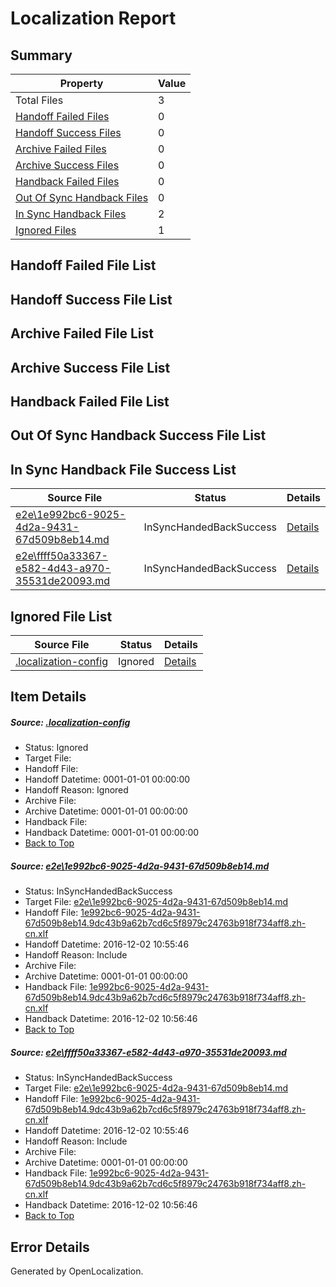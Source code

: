 # <a name='report-top'></a> Localization Report

## Summary
 Property | Value 
 -------- | ----- 
 Total Files | 3
[ Handoff Failed Files ](#handoff-failed-list)| 0
[ Handoff Success Files ](#handoff-success-list)| 0
[ Archive Failed Files ](#archive-failed-list)| 0
[ Archive Success Files ](#archive-success-list)| 0
[ Handback Failed Files ](#handback-failed-list)| 0
[ Out Of Sync Handback Files ](#outofsync-handback-success-list)| 0
[ In Sync Handback Files ](#insync-handback-success-list)| 2
[ Ignored Files ](#ignored-list)| 1

## <a name='handoff-failed-list'></a> Handoff Failed File List

## <a name='handoff-success-list'></a> Handoff Success File List

## <a name='archive-failed-list'></a> Archive Failed File List

## <a name='archive-success-list'></a> Archive Success File List

## <a name='handback-failed-list'></a> Handback Failed File List

## <a name='outofsync-handback-success-list'></a> Out Of Sync Handback Success File List

## <a name='insync-handback-success-list'></a> In Sync Handback File Success List
 Source File | Status | Details 
 ----------- | ------ | ------- 
 [e2e\1e992bc6-9025-4d2a-9431-67d509b8eb14.md](https://github.com/OpenLocalizationTestOrg/ol-test0/blob/68e1394c452303a36aa6d889a37522bccd13be47/e2e/1e992bc6-9025-4d2a-9431-67d509b8eb14.md) | InSyncHandedBackSuccess | [Details](#ebb91bc9722b3b91fb1291667895f7190671bd1a1)
 [e2e\ffff50a33367-e582-4d43-a970-35531de20093.md](https://github.com/OpenLocalizationTestOrg/ol-test0/blob/68e1394c452303a36aa6d889a37522bccd13be47/e2e/ffff50a33367-e582-4d43-a970-35531de20093.md) | InSyncHandedBackSuccess | [Details](#ebb91bc9722b3b91fb1291667895f7190671bd1a2)

## <a name='ignored-list'></a> Ignored File List
 Source File | Status | Details 
 ----------- | ------ | ------- 
 [.localization-config](https://github.com/OpenLocalizationTestOrg/ol-test0/blob/68e1394c452303a36aa6d889a37522bccd13be47/.localization-config) | Ignored | [Details](#c268a05ecaa7ec85942ed632c29928ee5bd6da8d0)

## Item Details
##### <a name='c268a05ecaa7ec85942ed632c29928ee5bd6da8d0'></a> Source: [.localization-config](https://github.com/OpenLocalizationTestOrg/ol-test0/blob/68e1394c452303a36aa6d889a37522bccd13be47/.localization-config)
* Status: Ignored
* Target File: 
* Handoff File: 
* Handoff Datetime: 0001-01-01 00:00:00
* Handoff Reason: Ignored
* Archive File: 
* Archive Datetime: 0001-01-01 00:00:00
* Handback File: 
* Handback Datetime: 0001-01-01 00:00:00
* [Back to Top](#report-top)

##### <a name='ebb91bc9722b3b91fb1291667895f7190671bd1a1'></a> Source: [e2e\1e992bc6-9025-4d2a-9431-67d509b8eb14.md](https://github.com/OpenLocalizationTestOrg/ol-test0/blob/68e1394c452303a36aa6d889a37522bccd13be47/e2e/1e992bc6-9025-4d2a-9431-67d509b8eb14.md)
* Status: InSyncHandedBackSuccess
* Target File: [e2e\1e992bc6-9025-4d2a-9431-67d509b8eb14.md](https://github.com/OpenLocalizationTestOrg/ol-test0-zhcn/blob/55e5e5de3d3c876c1eea92e12c42dd72d29ca324/e2e/1e992bc6-9025-4d2a-9431-67d509b8eb14.md)
* Handoff File: [1e992bc6-9025-4d2a-9431-67d509b8eb14.9dc43b9a62b7cd6c5f8979c24763b918f734aff8.zh-cn.xlf](https://github.com/OpenLocalizationTestOrg/ol-test0-handoff/blob/4d5393503bff4331fcf56fb59f36bf03675b1411/ol-handoff/OpenLocalizationTestOrg/ol-test0-zhcn/shujia/ht/1e992bc6-9025-4d2a-9431-67d509b8eb14.9dc43b9a62b7cd6c5f8979c24763b918f734aff8.zh-cn.xlf)
* Handoff Datetime: 2016-12-02 10:55:46
* Handoff Reason: Include
* Archive File: 
* Archive Datetime: 0001-01-01 00:00:00
* Handback File: [1e992bc6-9025-4d2a-9431-67d509b8eb14.9dc43b9a62b7cd6c5f8979c24763b918f734aff8.zh-cn.xlf](https://github.com/OpenLocalizationTestOrg/ol-test0-handback/blob/0ef37c45f01e1eddd7e3267f8831a9b80c465c95/ol-handback/OpenLocalizationTestOrg/ol-test0-zhcn/shujia/ht/1e992bc6-9025-4d2a-9431-67d509b8eb14.9dc43b9a62b7cd6c5f8979c24763b918f734aff8.zh-cn.xlf)
* Handback Datetime: 2016-12-02 10:56:46
* [Back to Top](#report-top)

##### <a name='ebb91bc9722b3b91fb1291667895f7190671bd1a2'></a> Source: [e2e\ffff50a33367-e582-4d43-a970-35531de20093.md](https://github.com/OpenLocalizationTestOrg/ol-test0/blob/68e1394c452303a36aa6d889a37522bccd13be47/e2e/ffff50a33367-e582-4d43-a970-35531de20093.md)
* Status: InSyncHandedBackSuccess
* Target File: [e2e\1e992bc6-9025-4d2a-9431-67d509b8eb14.md](https://github.com/OpenLocalizationTestOrg/ol-test0-zhcn/blob/55e5e5de3d3c876c1eea92e12c42dd72d29ca324/e2e/1e992bc6-9025-4d2a-9431-67d509b8eb14.md)
* Handoff File: [1e992bc6-9025-4d2a-9431-67d509b8eb14.9dc43b9a62b7cd6c5f8979c24763b918f734aff8.zh-cn.xlf](https://github.com/OpenLocalizationTestOrg/ol-test0-handoff/blob/4d5393503bff4331fcf56fb59f36bf03675b1411/ol-handoff/OpenLocalizationTestOrg/ol-test0-zhcn/shujia/ht/1e992bc6-9025-4d2a-9431-67d509b8eb14.9dc43b9a62b7cd6c5f8979c24763b918f734aff8.zh-cn.xlf)
* Handoff Datetime: 2016-12-02 10:55:46
* Handoff Reason: Include
* Archive File: 
* Archive Datetime: 0001-01-01 00:00:00
* Handback File: [1e992bc6-9025-4d2a-9431-67d509b8eb14.9dc43b9a62b7cd6c5f8979c24763b918f734aff8.zh-cn.xlf](https://github.com/OpenLocalizationTestOrg/ol-test0-handback/blob/0ef37c45f01e1eddd7e3267f8831a9b80c465c95/ol-handback/OpenLocalizationTestOrg/ol-test0-zhcn/shujia/ht/1e992bc6-9025-4d2a-9431-67d509b8eb14.9dc43b9a62b7cd6c5f8979c24763b918f734aff8.zh-cn.xlf)
* Handback Datetime: 2016-12-02 10:56:46
* [Back to Top](#report-top)


## Error Details

Generated by OpenLocalization.
